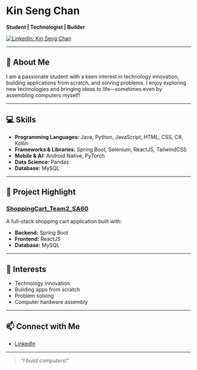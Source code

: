 # Kin Seng Chan

**Student | Technologist | Builder**

[![LinkedIn: Kin Seng Chan](https://img.shields.io/badge/LinkedIn-blue?logo=linkedin&style=flat-square)](https://www.linkedin.com/in/kin-seng-chan-08998995/)

---

## 👋 About Me

I am a passionate student with a keen interest in technology innovation, building applications from scratch, and solving problems. I enjoy exploring new technologies and bringing ideas to life—sometimes even by assembling computers myself!

---

## 💻 Skills

- **Programming Languages:** Java, Python, JavaScript, HTML, CSS, C#, Kotlin
- **Frameworks & Libraries:** Spring Boot, Selenium, ReactJS, TailwindCSS
- **Mobile & AI:** Android Native, PyTorch
- **Data Science:** Pandas
- **Database:** MySQL

---

## 🛒 Project Highlight

### [ShoppingCart_Team2_SA60](https://github.com/Team-2-SA60/ShoppingCart_Team2_SA60)
A full-stack shopping cart application built with:
- **Backend:** Spring Boot
- **Frontend:** ReactJS
- **Database:** MySQL

---

## 🚀 Interests

- Technology innovation
- Building apps from scratch
- Problem solving
- Computer hardware assembly

---

## 📫 Connect with Me

- [LinkedIn](https://www.linkedin.com/in/kin-seng-chan-08998995/)

---

> _“I build computers!”_
